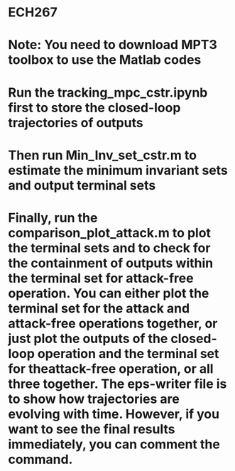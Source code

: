 # ECH267
# Note: You need to download MPT3 toolbox to use the Matlab codes
# Run the tracking_mpc_cstr.ipynb first to store the closed-loop trajectories of outputs
# Then run Min_Inv_set_cstr.m to estimate the minimum invariant sets and output terminal sets
# Finally, run the comparison_plot_attack.m to plot the terminal sets and to check for the containment of outputs within the terminal set for attack-free operation. You can either plot the terminal set for the attack and attack-free operations together, or just plot the outputs of the closed-loop operation and the terminal set for theattack-free operation, or all three together. The eps-writer file is to show how trajectories are evolving with time. However, if you want to see the final results immediately, you can comment the command.
